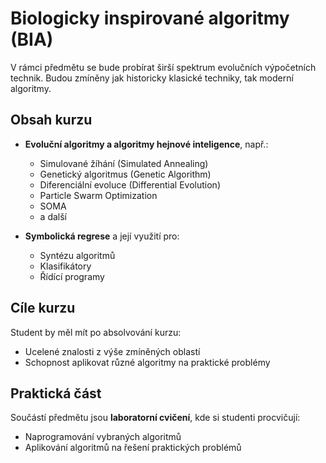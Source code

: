 # Biologicky inspirované algoritmy (BIA)

V rámci předmětu se bude probírat širší spektrum evolučních výpočetních technik. Budou zmíněny jak historicky klasické techniky, tak moderní algoritmy.

## Obsah kurzu

- **Evoluční algoritmy a algoritmy hejnové inteligence**, např.:
  - Simulované žíhání (Simulated Annealing)
  - Genetický algoritmus (Genetic Algorithm)
  - Diferenciální evoluce (Differential Evolution)
  - Particle Swarm Optimization
  - SOMA
  - a další

- **Symbolická regrese** a její využití pro:
  - Syntézu algoritmů
  - Klasifikátory
  - Řídící programy

## Cíle kurzu

Student by měl mít po absolvování kurzu:
- Ucelené znalosti z výše zmíněných oblastí
- Schopnost aplikovat různé algoritmy na praktické problémy

## Praktická část

Součástí předmětu jsou **laboratorní cvičení**, kde si studenti procvičují:
- Naprogramování vybraných algoritmů
- Aplikování algoritmů na řešení praktických problémů
